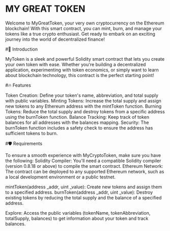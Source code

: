 # MY GREAT TOKEN
Welcome to MyGreatToken, your very own cryptocurrency on the Ethereum blockchain! With this smart contract, you can mint, burn, and manage your tokens like a true crypto enthusiast. Get ready to embark on an exciting journey into the world of decentralized finance!


#🚀 Introduction

MyToken is a sleek and powerful Solidity smart contract that lets you create your own token with ease. Whether you're building a decentralized application, experimenting with token economics, or simply want to learn about blockchain technology, this contract is the perfect starting point!


#🔥 Features

Token Creation: Define your token's name, abbreviation, and total supply with public variables.
Minting Tokens: Increase the total supply and assign new tokens to any Ethereum address with the mintToken function.
Burning Tokens: Reduce the total supply and destroy tokens from a specific address using the burnToken function.
Balance Tracking: Keep track of token balances for all addresses with the balances mapping.
Security: The burnToken function includes a safety check to ensure the address has sufficient tokens to burn.

#🛡️ Requirements

To ensure a smooth experience with MyCryptoToken, make sure you have the following:
Solidity Compiler: You'll need a compatible Solidity compiler (version 0.8.18 or above) to compile the smart contract.
Ethereum Network: The contract can be deployed to any supported Ethereum network, such as a local development environment or a public testnet.


mintToken(address _addr, uint _value): Create new tokens and assign them to a specified address.
burnToken(address _addr, uint _value): Destroy existing tokens by reducing the total supply and the balance of a specified address.


Explore: Access the public variables (tokenName, tokenAbbreviation, totalSupply, balances) to get information about your token and track balances.
